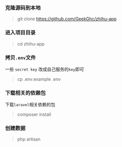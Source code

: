 

### 克隆源码到本地
> git clone https://github.com/GeekGhc/zhihu-app

### 进入项目目录
> cd zhihu-app

### 拷贝`.env`文件
一些 `secret key` 改成自己服务的`key`即可
> cp .env.example .env

### 下载相关的依赖包
下载`laravel`相关依赖的包
> composer install

### 创建数据
> php artisan 

